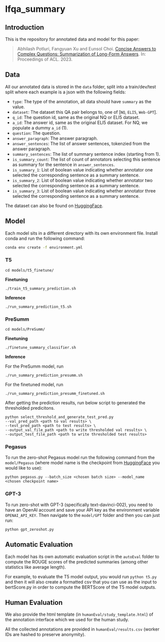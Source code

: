 # lfqa_summary

## Introduction
This is the repository for annotated data and model for this paper: </br>

> Abhilash Potluri, Fangyuan Xu and Eunsol Choi. [Concise Answers to Complex Questions: Summarization of Long-Form Answers](https://arxiv.org/abs/2305.19271). In: Proceedings of ACL. 2023.
> 
## Data

All our annotated data is stored in the `data` folder, split into a train/dev/test split where each example is a json with the following fields:
* `type`: The type of the annotation, all data should have `summary` as the value.
* `dataset`: The dataset this QA pair belongs to, one of [`NQ`, `ELI5`, `Web-GPT`].
* `q_id`: The question id, same as the original NQ or ELI5 dataset.
* `a_id`: The answer id, same as the original ELI5 dataset. For NQ, we populate a dummy `a_id` (1).
* `question`: The question.
* `answer_paragraph`: The answer paragraph.
* `answer_sentences`: The list of answer sentences, tokenzied from the answer paragraph.
* `summary_sentences`: The list of summary sentence index (starting from 1).
* `is_summary_count`: The list of count of annotators selecting this sentence as summary for the sentence in `answer_sentences`.
* `is_summary_1`: List of boolean value indicating whether annotator one selected the corresponding sentence as a summary sentence.
* `is_summary_2`: List of boolean value indicating whether annotator two selected the corresponding sentence as a summary sentence.
* `is_summary_3`: List of boolean value indicating whether annotator three selected the corresponding sentence as a summary sentence.

The dataset can also be found on [HuggingFace](https://huggingface.co/datasets/abhilashpotluri/lfqa_summary).

## Model
Each model sits in a different directory with its own environment file. Install conda and run the following command:

```bash
conda env create -f environment.yml
```

### T5

`cd models/t5_finetune/`

**Finetuning**

`./train_t5_summary_prediction.sh`

**Inference**

`./run_summary_prediction_t5.sh`

### PreSumm

`cd models/PreSumm/`

**Finetuning**

`./finetune_summary_classifier.sh`

**Inference**

For the PreSumm model, run 

`./run_summary_prediction_presumm.sh`

For the finetuned model, run 

`./run_summary_prediction_presumm_finetuned.sh`

After getting the prediction results, run below script to generated the thresholded predicitons. 

```
python select_threshold_and_generate_test_pred.py 
--val_pred_path <path to val results> \
--test_pred_path <path to test results> \
--output_val_file_path <path to write thresholded val results> \
--output_test_file_path <path to write thresholded test results>
```

### Pegasus

To run the zero-shot Pegasus model run the following command from the `model/Pegasus` (where model name is the checkpoint from [HuggingFace](https://huggingface.co/models?search=pegasus) you would like to use):

```
python pegasus.py --batch_size <chosen batch size> --model_name <chosen checkpoint name>
```

### GPT-3

To run zero-shot with GPT-3 (specifically text-davinci-002), you need to have an OpenAI account and save your API key as the environment variable `OPENAI_API_KEY`. Then navigate to the `model/GPT` folder and then you can just run:

```
python gpt_zeroshot.py
```

## Automatic Evaluation

Each model has its own automatic evaluation script in the `autoEval` folder to compute the ROUGE scores of the predicted summaries (among other statistics like average length).

For example, to evaluate the T5 model output, you would run ```python t5.py``` and then it will also create a formatted csv that you can use as the input to bertScore.py in order to compute the BERTScore of the T5 model outputs.

## Human Evaluation

We also provide the html template (in `humanEval/study_template.html`) of the annotation interface which we used for the human study.

All the collected annotations are provided in `humanEval/results.csv` (worker IDs are hashed to preserve anonymity).

